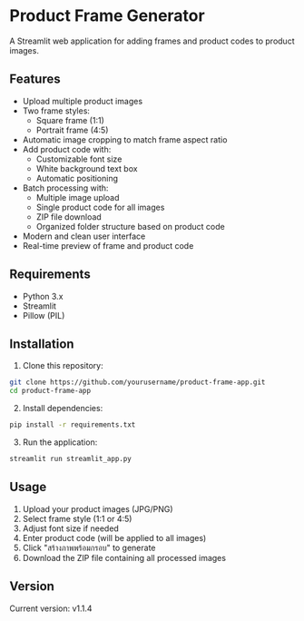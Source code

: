 # Product Frame Generator

A Streamlit web application for adding frames and product codes to product images.

## Features

- Upload multiple product images
- Two frame styles:
  - Square frame (1:1)
  - Portrait frame (4:5)
- Automatic image cropping to match frame aspect ratio
- Add product code with:
  - Customizable font size
  - White background text box
  - Automatic positioning
- Batch processing with:
  - Multiple image upload
  - Single product code for all images
  - ZIP file download
  - Organized folder structure based on product code
- Modern and clean user interface
- Real-time preview of frame and product code

## Requirements

- Python 3.x
- Streamlit
- Pillow (PIL)

## Installation

1. Clone this repository:
```bash
git clone https://github.com/yourusername/product-frame-app.git
cd product-frame-app
```

2. Install dependencies:
```bash
pip install -r requirements.txt
```

3. Run the application:
```bash
streamlit run streamlit_app.py
```

## Usage

1. Upload your product images (JPG/PNG)
2. Select frame style (1:1 or 4:5)
3. Adjust font size if needed
4. Enter product code (will be applied to all images)
5. Click "สร้างภาพพร้อมกรอบ" to generate
6. Download the ZIP file containing all processed images

## Version

Current version: v1.1.4 
